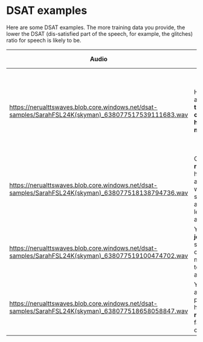 # DSAT examples

Here are some DSAT examples. The more training data you provide, the lower the DSAT (dis-satisfied part of the speech, for example, the glitches) ratio for speech is likely to be.

   | Audio | Script | DSAT description|
   | --------- | --------------------------- |--------- |
   | https://nerualttswaves.blob.core.windows.net/dsat-samples/SarahFSL24K(skyman)_638077517539111683.wav  | He leapt again, **and the club caught him once more**.| The audio of the bolded portion is distorted and this sentence should be spoken in a descending tone. |
   |  https://nerualttswaves.blob.core.windows.net/dsat-samples/SarahFSL24K(skyman)_638077518138794736.wav | Curly **rushed** her antagonist, who struck again and leaped aside. | The audio of the bolded portion is distorted. |
   |  https://nerualttswaves.blob.core.windows.net/dsat-samples/SarahFSL24K(skyman)_638077519100474702.wav | You're **joking** me, sir, the other managed to articulate.|The audio of the bolded portion is distorted. |
   | https://nerualttswaves.blob.core.windows.net/dsat-samples/SarahFSL24K(skyman)_638077518658058847.wav  | You've got a farmin' partner here at **r.a.b.** farmers coop.|The audio of the bolded portion is distorted. |

